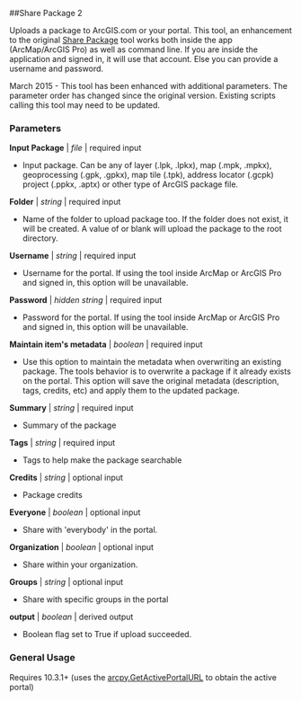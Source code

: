 ##Share Package 2

Uploads a package to ArcGIS.com or your portal.
This tool, an enhancement to the original [Share Package](http://desktop.arcgis.com/en/desktop/latest/tools/data-management-toolbox/share-package.htm) tool works both inside the app (ArcMap/ArcGIS Pro) as well as command line. If you are inside the application and signed in, it will use that account. Else you can provide a username and password.

March 2015 - This tool has been enhanced with additional parameters. The parameter order has changed since the original version. Existing scripts calling this tool may need to be updated.


### Parameters

**Input Package** | *file* | required input
* Input package. Can be any of layer (.lpk, .lpkx), map (.mpk, .mpkx), geoprocessing (.gpk, .gpkx), map tile (.tpk), address locator (.gcpk) project (.ppkx, .aptx) or other type of ArcGIS package file.

**Folder** | *string* | required input
* Name of the folder to upload package too. If the folder does not exist, it will be created. A value of <root> or blank will upload the package to the root directory.

**Username** | *string* | required input
* Username for the portal. If using the tool inside ArcMap or ArcGIS Pro and signed in, this option will be unavailable.

**Password** | *hidden string* | required input
* Password for the portal. If using the tool inside ArcMap or ArcGIS Pro and signed in, this option will be unavailable.

**Maintain item's metadata** | *boolean* | required input
* Use this option to maintain the metadata when overwriting an existing package. The tools behavior is to overwrite a package if it already exists on the portal. This option will save the original metadata (description, tags, credits, etc) and apply them to the updated package.

**Summary** | *string* | required input
* Summary of the package

**Tags** | *string* | required input
* Tags to help make the package searchable

**Credits** | *string* | optional input
* Package credits

**Everyone** | *boolean* | optional input
* Share with 'everybody' in the portal.

**Organization** | *boolean* | optional input
* Share within your organization.

**Groups** | *string* | optional input
* Share with specific groups in the portal

**output** | *boolean* | derived output
* Boolean flag set to True if upload succeeded.

### General Usage

Requires 10.3.1+ (uses the [arcpy.GetActivePortalURL](http://desktop.arcgis.com/en/desktop/latest/analyze/arcpy-functions/getactiveportalurl.htm) to obtain the active portal)

